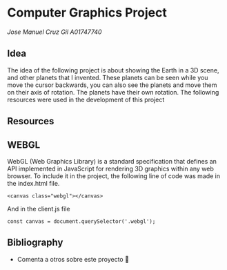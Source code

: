 # Computer Graphics Project
_Jose Manuel Cruz Gil A01747740_

## Idea

The idea of the following project is about showing the Earth in a 3D scene, and other planets that I invented. These planets can be seen while you move the cursor backwards, you can also see the planets and move them on their axis of rotation. The planets have their own rotation. The following resources were used in the development of this project

## Resources

## WEBGL

WebGL (Web Graphics Library) is a standard specification that defines an API implemented in JavaScript for rendering 3D graphics within any web browser. To include it in the project, the following line of code was made in the index.html file.
```
<canvas class="webgl"></canvas>
```
And in the client.js file
```
const canvas = document.querySelector('.webgl');
```

## Bibliography
* Comenta a otros sobre este proyecto 📢
